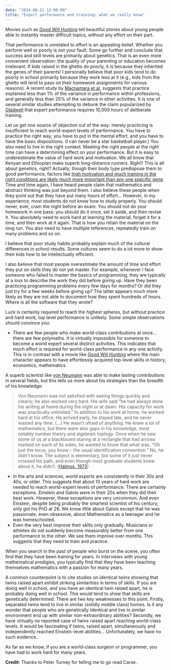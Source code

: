 ```yaml
---
date: "2014-08-21 12:00:00"
title: "Expert performance and training: what we really know"
---
```




Movies such as [Good Will Hunting](https://www.imdb.com/title/tt0119217/) tell beautiful stories about young people able to instantly master difficult topics, without any effort on their part.

That performance is unrelated to effort is an appealing belief. Whether you perform well or poorly is not your fault. Some go further and conclude that success and skill levels are primarily about genetics. That is an even more convenient observation: the quality of your parenting or education becomes irrelevant. If kids raised in the ghetto do poorly, it is because they inherited the genes of their parents! I personally believe that poor kids tend to do poorly in school primarily because they work less at it (e.g., kids from the ghetto will tend to pass on their homework assignments for various reasons).
A recent study by [Macnamara et al.](https://login.proxy.hil.unb.ca/login?url=http://pss.sagepub.com/content/25/8/1608.short) suggests that practice explained less than 1% of the variance in performance within professions, and generally less than 25% of the variance in other activities.
It is one of several similar studies attempting to debunk the claim popularized by [Gladwell](https://en.wikipedia.org/wiki/Outliers_(book)) that expert performance requires 10,000 hours of deliberate training.

Let us get one source of objection out of the way: merely practicing is insufficient to reach world-expert levels of performance. You have to practice the right way, you have to put in the mental effort, and you have to have the basic dispositions. (I can never be a star basketball player.) You also need to live in the right context. Meeting the right people at the right time can have a determining effect on your performance.
But it is easy to underestimate the value of hard work and motivation. We all know that Kenyan and Ethiopian make superb long-distance runners. Right? This is all about genetics, right? Actually, though their body type predispose them to good performance, factors like [high motivation and much training in the right conditions are likely much more important than any one specific gene](http://www.ncbi.nlm.nih.gov/pubmed/22634972).
Time and time again, I have heard people claim that mathematics and abstract thinking was just beyond them. I also believe these people when they point out that they have put many hours of effort&hellip; However, in my experience, most students do not know how to study properly. You should never, ever, cram the night before an exam. You should not do your homework in one pass: you should do it once, set it aside, and then revise it. You absolutely need to work hard at learning the material, forget it for a time, and then work at it again. That is how you retain the material on the long run. You also need to have multiple references, repeatedly train on many problems and so on.

I believe that poor study habits probably explain much of the cultural differences in school results. Some cultures seem to do a lot more to show their kids how to be intellectually efficient.

I also believe that most people overestimate the amount of time and effort they put on skills they do not yet master. For example, whenever I face someone who failed to master the basics of programming, they are typically at a loss to describe the work they did before giving up. Have they been practicing programming problems every few days for months? Or did they just try for a few weeks before giving up? The latter appears much more likely as they are not able to document how they spent hundreds of hours. Where is all the software that they wrote?

Luck is certainly required to reach the highest spheres, but without practice and hard work, top level performance is unlikely. Some simple observations should convince you:

- There are few people who make world-class contributions at once&hellip; there are few polymaths. It is virtually impossible for someone to become a world expert several distinct activities. This indicates that much effort is required for world-class performance in any one activity. This is in contrast with a movie like [Good Will Hunting](https://www.imdb.com/title/tt0119217/) where the main character appears to have effortlessly acquired top-level skills in history, economics, mathematics.

A superb scientist like [von Neumann](https://en.wikipedia.org/wiki/Von_Neumann) was able to make lasting contributions in several fields, but this tells us more about his strategies than the breadth of his knowledge:

> Von Neumann was not satisfied with seeing things quickly and clearly; he also worked very hard. His wife said &ldquo;he had always done his writing at home during the night or at dawn. His capacity for work was practically unlimited.&rdquo; In addition to his work at home, he worked hard at his office. He arrived early, he stayed late, and he never wasted any time. (&hellip;) He wasn&rsquo;t afraid of anything. He knew a lot of mathematics, but there were also gaps in his knowledge, most notably number theory and algebraic toplogy. Once when he saw some of us at a blackboard staring at a rectangle that had arrows marked on each of its sides, he wanted to know that what was. &ldquo;Oh just the torus, you know &#8211; the usual identification convention.&rdquo; No, he didn&rsquo;t know. The subject is elementary, but some of it just never crossed his path, and even though most graduate students knew about it, he didn&rsquo;t. ([Halmos, 1973](http://stepanov.lk.net/mnemo/legende.html))

- In the arts and sciences, world experts are consistently in their 30s and 40s, or older. This suggests that about 10 years of hard work are needed to reach world-expert levels of performance. There are certainly exceptions. Einstein and Galois were in their 20s when they did their best work. However, these exceptions are very uncommon. And even Einstein, despite being probably the smartest scientist of his century, only got his PhD at 26. We know little about Galois except that he was passionate, even obsessive, about Mathematics as a teenager and he was homeschooled.
- Even the very best improve their skills only gradually. Musicians or athletes do not suddenly become measurably better from one performance to the other. We see them improve over months. This suggests that they need to train and practice.

When you search in the past of people who burst on the scene, you often find that they have been training for years. In interviews with young mathematical prodigies, you typically find that they have been teaching themselves mathematics with a passion for many years.


A common counterpoint is to cite studies on identical twins showing that twins raised apart exhibit striking similarities in terms of skills. If you are doing well in school, and you have an identical twin raised apart, he is probably doing well in school. This would tend to show that skills are genetically determined. There are two key weaknesses to this point. Firstly, separated twins tend to live in similar (solidly middle class) homes. Is it any wonder that people who are genetically identical and live in similar environment end up with similar non-extraordinary abilities? Secondly, we have virtually no reported case of twins raised apart reaching world-class levels. It would be fascinating if twins, raised apart, simultaneously and independently reached Einstein-level abilities&hellip; Unfortunately, we have no such evidence.

As far as we know, if you are a world-class surgeon or programmer, you have had to work hard for many years.

__Credit__: Thanks to Peter Turney for telling me to go read Carse.

